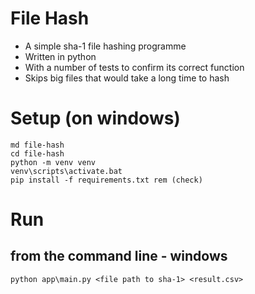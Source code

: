 # File Hash

- A simple sha-1 file hashing programme
- Written in python
- With a number of tests to confirm its correct function
- Skips big files that would take a long time to hash

# Setup (on windows)

```commandline
md file-hash
cd file-hash
python -m venv venv
venv\scripts\activate.bat
pip install -f requirements.txt rem (check)
```

# Run 

## from the command line - windows

```commandline
python app\main.py <file path to sha-1> <result.csv>
```